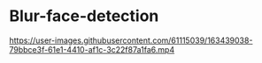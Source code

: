 # Blur-face-detection

https://user-images.githubusercontent.com/61115039/163439038-79bbce3f-61e1-4410-af1c-3c22f87a1fa6.mp4

